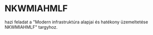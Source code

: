 # NKWMIAHMLF
hazi feladat a "Modern infrastruktúra alapjai és hatékony üzemeltetése NKWMIAHMLF" targyhoz.
